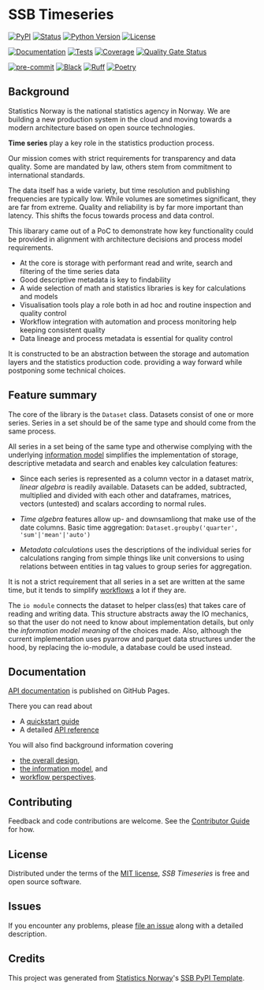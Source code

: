 # SSB Timeseries

[![PyPI](https://img.shields.io/pypi/v/ssb-timeseries.svg)][pypi status]
[![Status](https://img.shields.io/pypi/status/ssb-timeseries.svg)][pypi status]
[![Python Version](https://img.shields.io/pypi/pyversions/ssb-timeseries)][pypi status]
[![License](https://img.shields.io/pypi/l/ssb-timeseries)][license]

[![Documentation](https://github.com/statisticsnorway/ssb-timeseries/actions/workflows/docs.yml/badge.svg)][documentation]
[![Tests](https://github.com/statisticsnorway/ssb-timeseries/actions/workflows/tests.yml/badge.svg)][tests]
[![Coverage](https://sonarcloud.io/api/project_badges/measure?project=statisticsnorway_ssb-timeseries&metric=coverage)][sonarcov]
[![Quality Gate Status](https://sonarcloud.io/api/project_badges/measure?project=statisticsnorway_ssb-timeseries&metric=alert_status)][sonarquality]

[![pre-commit](https://img.shields.io/badge/pre--commit-enabled-brightgreen?logo=pre-commit&logoColor=white)][pre-commit]
[![Black](https://img.shields.io/badge/code%20style-black-000000.svg)][black]
[![Ruff](https://img.shields.io/endpoint?url=https://raw.githubusercontent.com/astral-sh/ruff/main/assets/badge/v2.json)](https://github.com/astral-sh/ruff)
[![Poetry](https://img.shields.io/endpoint?url=https://python-poetry.org/badge/v0.json)][poetry]

[pypi status]: https://pypi.org/project/ssb-timeseries/
[documentation]: https://statisticsnorway.github.io/ssb-timeseries
[API reference]: https://statisticsnorway.github.io/ssb-timeseries/reference.html
[tests]: https://github.com/statisticsnorway/ssb-timeseries/actions?workflow=Tests
[sonarcov]: https://sonarcloud.io/summary/overall?id=statisticsnorway_ssb-timeseries
[sonarquality]: https://sonarcloud.io/summary/overall?id=statisticsnorway_ssb-timeseries
[pre-commit]: https://github.com/pre-commit/pre-commit
[black]: https://github.com/psf/black
[poetry]: https://python-poetry.org/

## Background

Statistics Norway is the national statistics agency in Norway. We are building a new production system in the cloud and moving towards a modern architecture based on open source technologies.

**Time series** play a key role in the statistics production process.

Our mission comes with strict requirements for transparency and data quality. Some are mandated by law, others stem from commitment to international standards.

The data itself has a wide variety, but time resolution and publishing frequencies are typically low. While volumes are sometimes significant, they are far from extreme. Quality and reliability is by far more important than latency. This shifts the focus towards process and data control.

This libarary came out of a PoC to demonstrate how key functionality could be provided in alignment with architecture decisions and process model requirements.

- At the core is storage with performant read and write, search and filtering of the time series data
- Good descriptive metadata is key to findability
- A wide selection of math and statistics libraries is key for calculations and models
- Visualisation tools play a role both in ad hoc and routine inspection and quality control
- Workflow integration with automation and process monitoring help keeping consistent quality
- Data lineage and process metadata is essential for quality control

It is constructed to be an abstraction between the storage and automation layers and the statistics production code. providing a way forward while postponing some technical choices.

## Feature summary

The core of the library is the `Dataset` class. Datasets consist of one or more series. Series in a set should be of the same type and should come from the same process.  

All series in a set being of the same type and otherwise complying with the underlying [information model](docs/info-model.md) simplifies the implementation of storage, descriptive metadata and search and enables key calculation features:

- Since each series is represented as a column vector in a dataset matrix, *linear algebra* is readily available. Datasets can be added, subtracted, multiplied and divided with each other and dataframes, matrices, vectors (untested) and scalars according to normal rules.
- *Time algebra* features allow up- and downsamliong that make use of the date columns. Basic time aggregation:
`Dataset.groupby('quarter', 'sum'|'mean'|'auto')`

- *Metadata calculations* uses the descriptions of the individual series for calculations ranging from simple things like unit conversions to using relations between entities in tag values to group series for aggregation.

It is not a strict requirement that all series in a set are written at the same time, but it tends to simplify [workflows](docs/workflow.md) a lot if they are.

The `io module` connects the dataset to helper class(es) that takes care of reading and writing data. This structure abstracts away the IO mechanics, so that the user do not need to know about implementation details, but only the _information model meaning_ of the choices made. Also, although the current implementation uses pyarrow and parquet data structures under the hood, by replacing the io-module, a database could be used instead.

## Documentation

[API documentation](https://statisticsnorway.github.io/ssb-timeseries) is published on GitHub Pages. 

There you can read about 

 * A [quickstart guide](docs/quickstart.md) 
 * A detailed [API reference] 

You will also find background information covering
 
 * [the overall design](docs/structure.md), 
 * [the information model](docs/info-model.md), and 
 * [workflow perspectives](docs/workflow.md).

## Contributing

Feedback and code contributions are welcome. See the [Contributor Guide] for how.

## License

Distributed under the terms of the [MIT license][license],
_SSB Timeseries_ is free and open source software.

## Issues

If you encounter any problems,
please [file an issue] along with a detailed description.

## Credits

This project was generated from [Statistics Norway]'s [SSB PyPI Template].

[statistics norway]: https://www.ssb.no/en
[pypi]: https://pypi.org/
[ssb pypi template]: https://github.com/statisticsnorway/ssb-pypitemplate
[file an issue]: https://github.com/statisticsnorway/ssb-timeseries/issues
[pip]: https://pip.pypa.io/

<!-- github-only -->

[license]: https://github.com/statisticsnorway/ssb-timeseries/blob/main/LICENSE
[contributor guide]: https://github.com/statisticsnorway/ssb-timeseries/blob/main/CONTRIBUTING.md
[reference guide]: https://statisticsnorway.github.io/ssb-timeseries/reference.html
